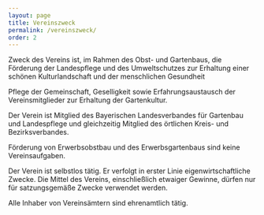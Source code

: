 ```yaml
---
layout: page
title: Vereinszweck
permalink: /vereinszweck/
order: 2
---
```


Zweck des Vereins ist, im Rahmen des Obst- und Gartenbaus, die Förderung der Landespflege und des Umweltschutzes zur Erhaltung einer schönen Kulturlandschaft und der menschlichen Gesundheit

Pflege der Gemeinschaft, Geselligkeit sowie Erfahrungsaustausch der Vereinsmitglieder zur Erhaltung der Gartenkultur.

Der Verein ist Mitglied des Bayerischen Landesverbandes für Gartenbau und Landespflege und gleichzeitig Mitglied des örtlichen Kreis- und Bezirksverbandes.

Förderung von Erwerbsobstbau und des Erwerbsgartenbaus sind keine Vereinsaufgaben.

Der Verein ist selbstlos tätig. Er verfolgt in erster Linie eigenwirtschaftliche Zwecke. Die Mittel des Vereins, einschließlich etwaiger Gewinne, dürfen nur für satzungsgemäße Zwecke verwendet werden.

Alle Inhaber von Vereinsämtern sind ehrenamtlich tätig.
